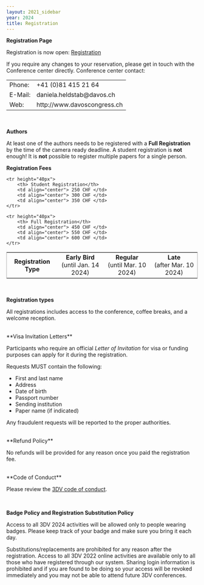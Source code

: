 ```yaml
---
layout: 2021_sidebar
year: 2024
title: Registration
---
```


**Registration Page**

Registration is now open:
<a href="http://www.davoscongress.ch/3DVConference/Registration">Registration</a>
<!-- To register, fill in the form [here.](http://www.davoscongress.ch/3DVConference/Registration) -->

If you require any changes to your reservation, please get in touch with the Conference center directly.
Conference center contact:
<table border="0px">
<tr>
    <td>Phone: </td>
    <td>    +41 (0)81 415 21 64</td>
</tr>
<tr>
    <td>E-Mail: </td><td>daniela.heldstab@davos.ch</td>
</tr><tr>
    <td>Web: </td><td>http://www.davoscongress.ch</td>
</tr>
</table>
<br>

**Authors**

At least one of the authors needs to be registered with a **Full Registration** by the time of the camera ready deadline.
A student registration is **not** enough!
It is **not** possible to register multiple papers for a single person. 

**Registration Fees**

<table style="border-collapse: collapse; border: 1px solid #AAAAAA; width: 100%;">
    <tr height="40px">
        <th>Registration Type</th>
        <td align="center"><b>Early Bird</b><br> (until Jan. 14 2024)</td>
        <td align="center"><b>Regular</b><br> (until Mar. 10 2024)</td>
        <td align="center"><b>Late</b><br> (after Mar. 10 2024)</td>
    </tr>

    <tr height="40px">
        <th> Student Registration</th>
        <td align="center"> 250 CHF </td>
        <td align="center"> 300 CHF </td>
        <td align="center"> 350 CHF </td>
    </tr>
    
    <tr height="40px">
        <th> Full Registration</th>
        <td align="center"> 450 CHF </td>
        <td align="center"> 550 CHF </td>
        <td align="center"> 600 CHF </td>
    </tr>

</table>

<br>

**Registration types**

All registrations includes access to the conference, coffee breaks, and a welcome reception. 


<br>
**Visa Invitation Letters**

Participants who require an official <i>Letter of Invitation</i> for visa or funding
purposes can apply for it during the registration.
<!-- by contacting the general chairs
(3dv24gc [at] googlegroups [dot] com). 
registered and have paid the relevant registration fee to obtain a letter of
invitation. -->
Requests MUST contain the following:

- First and last name
- Address
- Date of birth
- Passport number
- Sending institution
- Paper name (if indicated)

Any fraudulent requests will be reported to the proper authorities.


<!-- <br>
**Childcare**

3DV2022 will provide childcare during the conference. Please reach out to the
general chairs and you will receive further information. Contact: 3dv22gc [at] googlegroups [dot] com   -->


<br>
**Refund Policy**

No refunds will be provided for any reason once you paid the registration fee.

<br>
**Code of Conduct**

Please review the [3DV code of conduct]({{site.url}}/{{page.year}}/code-of-conduct).

<br>

**Badge Policy and Registration Substitution Policy**

Access to all 3DV 2024 activities will be allowed only to people wearing badges.
Please keep track of your badge and make sure you bring it each day.

Substitutions/replacements are prohibited for any reason after the
registration. Access to all 3DV 2022 online activities are available only to
all those who have registered through our system. Sharing login information is
prohibited and if you are found to be doing so your access will be revoked
immediately and you may not be able to attend future 3DV conferences.
